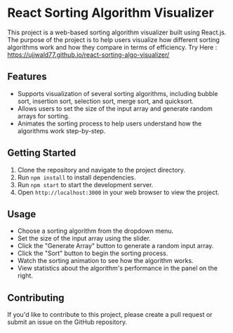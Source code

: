 # React Sorting Algorithm Visualizer

This project is a web-based sorting algorithm visualizer built using React.js. The purpose of the project is to help users visualize how different sorting algorithms work and how they compare in terms of efficiency.
Try Here : https://ujjwald77.github.io/react-sorting-algo-visualizer/

## Features

- Supports visualization of several sorting algorithms, including bubble sort, insertion sort, selection sort, merge sort, and quicksort.
- Allows users to set the size of the input array and generate random arrays for sorting.
- Animates the sorting process to help users understand how the algorithms work step-by-step.

## Getting Started

1. Clone the repository and navigate to the project directory.
2. Run `npm install` to install dependencies.
3. Run `npm start` to start the development server.
4. Open `http://localhost:3000` in your web browser to view the project.

## Usage

- Choose a sorting algorithm from the dropdown menu.
- Set the size of the input array using the slider.
- Click the "Generate Array" button to generate a random input array.
- Click the "Sort" button to begin the sorting process.
- Watch the sorting animation to see how the algorithm works.
- View statistics about the algorithm's performance in the panel on the right.

## Contributing

If you'd like to contribute to this project, please create a pull request or submit an issue on the GitHub repository.


